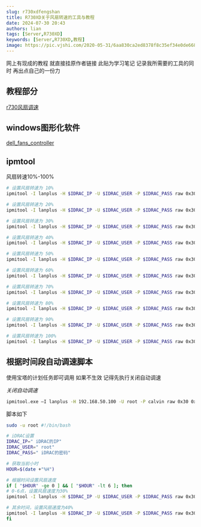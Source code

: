 ```yaml
---
slug: r730xdfengshan
title: R730XD关于风扇转速的工具与教程
date: 2024-07-30 20:43
authors: lian
tags: [Server,R730XD]
keywords: [Server,R730XD,教程]
image: https://pic.vjshi.com/2020-05-31/6aa830ca2ed8378f8c35ef34e0de668e/online/main.jpg?x-oss-process=style/video_cover_20231101
---
```


网上有现成的教程 就直接挂原作者链接 此贴为学习笔记 记录我所需要的工具的同时 再出点自己的一份力

<!-- truncate -->

## 教程部分

[r730风扇调速][1]


## windows图形化软件

[dell_fans_controller][2]

## ipmtool

风扇转速10%-100%

```bash
# 设置风扇转速为 10%
ipmitool -I lanplus -H $IDRAC_IP -U $IDRAC_USER -P $IDRAC_PASS raw 0x30 0x30 0x02 0xff 0x0a

# 设置风扇转速为 20%
ipmitool -I lanplus -H $IDRAC_IP -U $IDRAC_USER -P $IDRAC_PASS raw 0x30 0x30 0x02 0xff 0x14

# 设置风扇转速为 30%
ipmitool -I lanplus -H $IDRAC_IP -U $IDRAC_USER -P $IDRAC_PASS raw 0x30 0x30 0x02 0xff 0x1e

# 设置风扇转速为 40%
ipmitool -I lanplus -H $IDRAC_IP -U $IDRAC_USER -P $IDRAC_PASS raw 0x30 0x30 0x02 0xff 0x28

# 设置风扇转速为 50%
ipmitool -I lanplus -H $IDRAC_IP -U $IDRAC_USER -P $IDRAC_PASS raw 0x30 0x30 0x02 0xff 0x32

# 设置风扇转速为 60%
ipmitool -I lanplus -H $IDRAC_IP -U $IDRAC_USER -P $IDRAC_PASS raw 0x30 0x30 0x02 0xff 0x3c

# 设置风扇转速为 70%
ipmitool -I lanplus -H $IDRAC_IP -U $IDRAC_USER -P $IDRAC_PASS raw 0x30 0x30 0x02 0xff 0x46

# 设置风扇转速为 80%
ipmitool -I lanplus -H $IDRAC_IP -U $IDRAC_USER -P $IDRAC_PASS raw 0x30 0x30 0x02 0xff 0x50

# 设置风扇转速为 90%
ipmitool -I lanplus -H $IDRAC_IP -U $IDRAC_USER -P $IDRAC_PASS raw 0x30 0x30 0x02 0xff 0x5a

# 设置风扇转速为 100%
ipmitool -I lanplus -H $IDRAC_IP -U $IDRAC_USER -P $IDRAC_PASS raw 0x30 0x30 0x02 0xff 0x64
```

## 根据时间段自动调速脚本

使用宝塔的计划任务即可调用 如果不生效 记得先执行关闭自动调速

*关闭自动调速* 

```bash
ipmitool.exe –I lanplus -H 192.168.50.100 -U root -P calvin raw 0x30 0x30 0x01 0x00
```

脚本如下

```bash
sudo -u root #!/bin/bash

# iDRAC设置
IDRAC_IP=" iDRAC的IP"
IDRAC_USER=" root"
IDRAC_PASS=" iDRAC的密码"

# 获取当前小时
HOUR=$(date +"%H")

# 根据时间设置风扇速度
if [ "$HOUR" -ge 0 ] && [ "$HOUR" -lt 6 ]; then
# 0-6点，设置风扇速度为30%
ipmitool -I lanplus -H $IDRAC_IP -U $IDRAC_USER -P $IDRAC_PASS raw 0x30 0x30 0x02 0xff 0x1e

# 其余时间，设置风扇速度为40%
ipmitool -I lanplus -H $IDRAC_IP -U $IDRAC_USER -P $IDRAC_PASS raw 0x30 0x30 0x02 0xff 0x28
fi
```


[1]: https://blog.csdn.net/dnpao/article/details/132830991
[2]: https://github.com/cw1997/dell_fans_controller/releases/tag/v1.0.0
